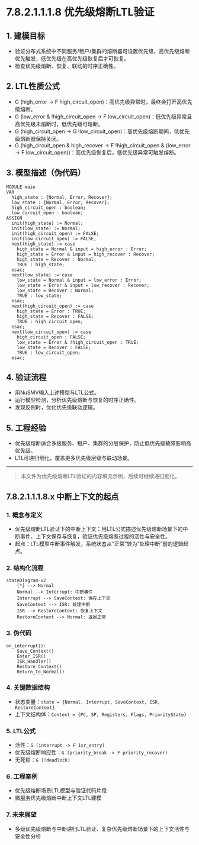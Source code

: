 # 7.8.2.1.1.1.8 优先级熔断LTL验证

## 1. 建模目标

- 验证分布式系统中不同服务/租户/集群的熔断器可设置优先级，高优先级熔断优先触发，低优先级在高优先级恢复后才可恢复。
- 检查优先级熔断、恢复、联动的时序正确性。

## 2. LTL性质公式

- G (high_error -> F high_circuit_open)：高优先级异常时，最终会打开高优先级熔断。
- G (low_error & !high_circuit_open -> F low_circuit_open)：低优先级异常且高优先级未熔断时，低优先级可熔断。
- G (high_circuit_open -> G !low_circuit_open)：高优先级熔断期间，低优先级熔断器保持关闭。
- G (high_circuit_open & high_recover -> F !high_circuit_open & (low_error -> F low_circuit_open))：高优先级恢复后，低优先级异常可触发熔断。

## 3. 模型描述（伪代码）

```smv
MODULE main
VAR
  high_state : {Normal, Error, Recover};
  low_state : {Normal, Error, Recover};
  high_circuit_open : boolean;
  low_circuit_open : boolean;
ASSIGN
  init(high_state) := Normal;
  init(low_state) := Normal;
  init(high_circuit_open) := FALSE;
  init(low_circuit_open) := FALSE;
  next(high_state) := case
    high_state = Normal & input = high_error : Error;
    high_state = Error & input = high_recover : Recover;
    high_state = Recover : Normal;
    TRUE : high_state;
  esac;
  next(low_state) := case
    low_state = Normal & input = low_error : Error;
    low_state = Error & input = low_recover : Recover;
    low_state = Recover : Normal;
    TRUE : low_state;
  esac;
  next(high_circuit_open) := case
    high_state = Error : TRUE;
    high_state = Recover : FALSE;
    TRUE : high_circuit_open;
  esac;
  next(low_circuit_open) := case
    high_circuit_open : FALSE;
    low_state = Error & !high_circuit_open : TRUE;
    low_state = Recover : FALSE;
    TRUE : low_circuit_open;
  esac;
```

## 4. 验证流程

- 用NuSMV输入上述模型与LTL公式。
- 运行模型检测，分析优先级熔断与恢复的时序正确性。
- 发现反例时，优化优先级联动逻辑。

## 5. 工程经验

- 优先级熔断适合多级服务、租户、集群的分层保护，防止低优先级故障影响高优先级。
- LTL可递归细化，覆盖更多优先级层级与联动场景。

---
> 本文件为优先级熔断LTL验证的内容填充示例，后续可继续递归细化。

## 7.8.2.1.1.1.8.x 中断上下文的起点

### 1. 概念与定义

- 优先级熔断LTL验证下的中断上下文：用LTL公式描述优先级熔断场景下的中断事件、上下文保存与恢复，验证优先级熔断过程的活性与安全性。
- 起点：LTL模型中断事件触发，系统状态从“正常”转为“处理中断”前的逻辑起点。

### 2. 结构化流程

```mermaid
stateDiagram-v2
    [*] --> Normal
    Normal --> Interrupt: 中断事件
    Interrupt --> SaveContext: 保存上下文
    SaveContext --> ISR: 处理中断
    ISR --> RestoreContext: 恢复上下文
    RestoreContext --> Normal: 返回正常
```

### 3. 伪代码

```pseudo
on_interrupt():
    Save_Context()
    Enter_ISR()
    ISR_Handler()
    Restore_Context()
    Return_To_Normal()
```

### 4. 关键数据结构

- 状态变量：`state = {Normal, Interrupt, SaveContext, ISR, RestoreContext}`
- 上下文结构体：`Context = {PC, SP, Registers, Flags, PriorityState}`

### 5. LTL公式

- 活性：`G (interrupt -> F isr_entry)`
- 优先级熔断响应性：`G (priority_break -> F priority_recover)`
- 无死锁：`G (!deadlock)`

### 6. 工程案例

- 优先级熔断场景LTL模型与验证代码片段
- 微服务优先级熔断中断上下文LTL建模

### 7. 未来展望

- 多级优先级熔断与中断递归LTL验证、复杂优先级熔断场景下的上下文活性与安全性分析
